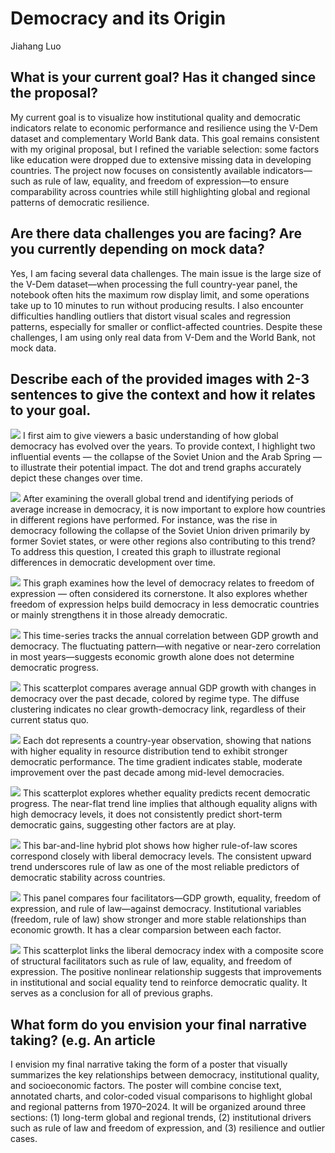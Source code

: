 # Democracy and its Origin

Jiahang Luo

## What is your current goal? Has it changed since the proposal?

My current goal is to visualize how institutional quality and democratic indicators relate to economic performance and resilience using the V-Dem dataset and complementary World Bank data. This goal remains consistent with my original proposal, but I refined the variable selection: some factors like education were dropped due to extensive missing data in developing countries. The project now focuses on consistently available indicators—such as rule of law, equality, and freedom of expression—to ensure comparability across countries while still highlighting global and regional patterns of democratic resilience.

## Are there data challenges you are facing? Are you currently depending on mock data?

Yes, I am facing several data challenges. The main issue is the large size of the V-Dem dataset—when processing the full country-year panel, the notebook often hits the maximum row display limit, and some operations take up to 10 minutes to run without producing results. I also encounter difficulties handling outliers that distort visual scales and regression patterns, especially for smaller or conflict-affected countries. Despite these challenges, I am using only real data from V-Dem and the World Bank, not mock data.

## Describe each of the provided images with 2-3 sentences to give the context and how it relates to your goal.

![](../image1.png) 
I first aim to give viewers a basic understanding of how global democracy has evolved over the years. To provide context, I highlight two influential events — the collapse of the Soviet Union and the Arab Spring — to illustrate their potential impact. The dot and trend graphs accurately depict these changes over time.

![](../image2.png) 
After examining the overall global trend and identifying periods of average increase in democracy, it is now important to explore how countries in different regions have performed. For instance, was the rise in democracy following the collapse of the Soviet Union driven primarily by former Soviet states, or were other regions also contributing to this trend? To address this question, I created this graph to illustrate regional differences in democratic development over time.

![](../image3.png) 
This graph examines how the level of democracy relates to freedom of expression — often considered its cornerstone. It also explores whether freedom of expression helps build democracy in less democratic countries or mainly strengthens it in those already democratic.

![](../image4.png)
This time-series tracks the annual correlation between GDP growth and democracy. The fluctuating pattern—with negative or near-zero correlation in most years—suggests economic growth alone does not determine democratic progress.

![](../image5.png)
This scatterplot compares average annual GDP growth with changes in democracy over the past decade, colored by regime type. The diffuse clustering indicates no clear growth-democracy link, regardless of their current status quo.

![](../image6.png)
Each dot represents a country-year observation, showing that nations with higher equality in resource distribution tend to exhibit stronger democratic performance. The time gradient indicates stable, moderate improvement over the past decade among mid-level democracies.

![](../image7.png)
This scatterplot explores whether equality predicts recent democratic progress. The near-flat trend line implies that although equality aligns with high democracy levels, it does not consistently predict short-term democratic gains, suggesting other factors are at play.

![](../image8.png)
This bar-and-line hybrid plot shows how higher rule-of-law scores correspond closely with liberal democracy levels. The consistent upward trend underscores rule of law as one of the most reliable predictors of democratic stability across countries.

![](../image9.png)
This panel compares four facilitators—GDP growth, equality, freedom of expression, and rule of law—against democracy. Institutional variables (freedom, rule of law) show stronger and more stable relationships than economic growth. It has a clear comparsion between each factor.

![](../image10.png)
This scatterplot links the liberal democracy index with a composite score of structural facilitators such as rule of law, equality, and freedom of expression. The positive nonlinear relationship suggests that improvements in institutional and social equality tend to reinforce democratic quality. It serves as a conclusion for all of previous graphs.

## What form do you envision your final narrative taking? (e.g. An article
I envision my final narrative taking the form of a poster that visually summarizes the key relationships between democracy, institutional quality, and socioeconomic factors. The poster will combine concise text, annotated charts, and color-coded visual comparisons to highlight global and regional patterns from 1970–2024. It will be organized around three sections: (1) long-term global and regional trends, (2) institutional drivers such as rule of law and freedom of expression, and (3) resilience and outlier cases. 

